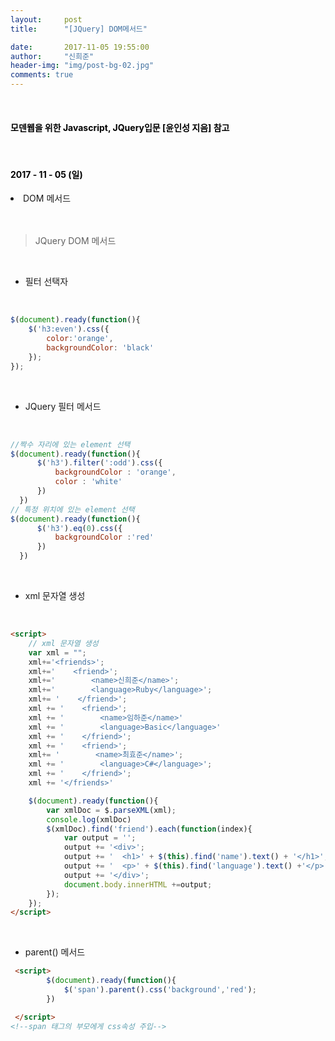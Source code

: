 ```yaml
---
layout:     post
title:      "[JQuery] DOM메서드"

date:       2017-11-05 19:55:00
author:     "신희준"
header-img: "img/post-bg-02.jpg"
comments: true
---
```


<meta name="description" content="javascript, javascript 객체, javascript프로토타입, javascript생성자,javascript함수,javascript생성자함수
">
<br>
<H4 style ="font-weight:bold; color:black;"> 모덴웹을 위한 Javascript, JQuery입문 [윤인성 지음] 참고</H4>
<br>
<H4 style ="font-weight:bold; color : black">2017 - 11 - 05 (일)</H4>
<li>DOM 메서드</li>


<br>
<br>

>JQuery DOM 메서드

<br>

* 필터 선택자

<br>

~~~javascript
$(document).ready(function(){
    $('h3:even').css({
        color:'orange',
        backgroundColor: 'black'
    });
});
~~~

<br>

* JQuery 필터 메서드

<br>

~~~javascript
//짝수 자리에 있는 element 선택
$(document).ready(function(){
      $('h3').filter(':odd').css({
          backgroundColor : 'orange',
          color : 'white'
      })
  })
// 특정 위치에 있는 element 선택
$(document).ready(function(){
      $('h3').eq(0).css({
          backgroundColor :'red'
      })
  })
~~~

<br>

* xml 문자열 생성

<br>

~~~html
<script>
    // xml 문자열 생성
    var xml = "";
    xml+='<friends>';
    xml+='    <friend>';
    xml+='        <name>신희준</name>';
    xml+='        <language>Ruby</language>';
    xml+= '    </friend>';
    xml += '    <friend>';
    xml += '        <name>임하준</name>'
    xml += '        <language>Basic</language>'
    xml += '    </friend>';
    xml += '    <friend>';
    xml+= '        <name>최효준</name>';
    xml += '        <language>C#</language>';
    xml += '    </friend>';
    xml += '</friends>'

    $(document).ready(function(){
        var xmlDoc = $.parseXML(xml);
        console.log(xmlDoc)
        $(xmlDoc).find('friend').each(function(index){
            var output = '';
            output += '<div>';
            output += '  <h1>' + $(this).find('name').text() + '</h1>';
            output += '  <p>' + $(this).find('language').text() +'</p>';
            output += '</div>';
            document.body.innerHTML +=output;
        });
    });
</script>
~~~

<br>

* parent() 메서드

~~~html
 <script>
        $(document).ready(function(){
            $('span').parent().css('background','red');
        })

 </script>
<!--span 태그의 부모에게 css속성 주입-->
~~~
